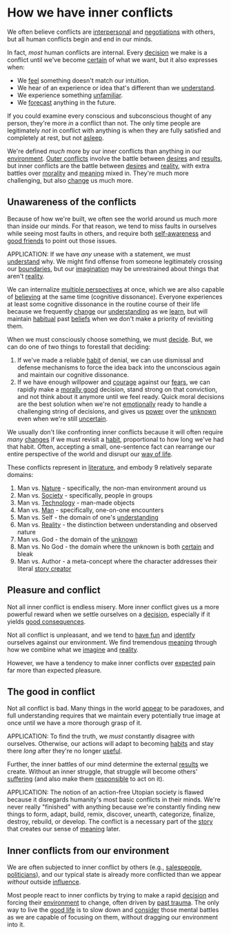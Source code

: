 
# How we have inner conflicts

We often believe conflicts are [interpersonal](people-5_conflicts.md) and [negotiations](people-conflicts-negotiation.md) with others, but all human conflicts begin and end in our minds.

In fact, *most* human conflicts are internal. Every [decision](decisions.md) we make is a conflict until we've become [certain](understanding-certainty.md) of what we want, but it also expresses when:

- We [feel](mind-feelings.md) something doesn't match our intuition.
- We hear of an experience or idea that's different than we [understand](understanding.md).
- We experience something [unfamiliar](habits.md).
- We [forecast](imagination.md) anything in the future.

If you could examine every conscious and subconscious thought of any person, they're more *in* a conflict than not. The only time people are legitimately *not* in conflict with anything is when they are fully satisfied and completely at rest, but not [asleep](sleep.md).

We're defined *much* more by our inner conflicts than anything in our [environment](reality.md). [Outer conflicts](people-conflicts.md) involve the battle between [desires](purpose.md) and [results](results.md), but inner conflicts are the battle between [desires](purpose.md) and [reality](reality.md), with extra battles over [morality](morality.md) and [meaning](meaning.md) mixed in. They're much more challenging, but also [change](people-changes.md) us much more.

## Unawareness of the conflicts

Because of how we're built, we often see the world around us much more than inside our minds. For that reason, we tend to miss faults in ourselves while seeing most faults in others, and require both [self-awareness](awareness.md) and [good friends](people-friends.md) to point out those issues.

APPLICATION: If we have *any* unease with a statement, we must [understand](understanding.md) why. We might find offense from someone legitimately crossing our [boundaries](rules.md), but our [imagination](imagination.md) may be unrestrained about things that aren't [reality](reality.md).

We can internalize [multiple perspectives](image.md) at once, which we are also capable of [believing](understanding-certainty.md) at the same time (cognitive dissonance). Everyone experiences at least some cognitive dissonance in the routine course of their life because we frequently [change](people-changes.md) our [understanding](understanding.md) as we [learn](education.md), but will maintain [habitual](habits.md) past [beliefs](understanding-certainty.md) when we don't make a priority of revisiting them.

When we must consciously choose something, we must [decide](decisions.md). But, we can do one of two things to forestall that deciding:

1. If we've made a reliable [habit](habits.md) of denial, we can use dismissal and defense mechanisms to force the idea back into the unconscious again and maintain our cognitive dissonance.
2. If we have enough willpower and [courage](understanding-certainty.md) against our [fears](mind-feelings-fear.md), we can rapidly make a [morally good](morality.md) decision, stand strong on that conviction, and not think about it anymore until we feel ready. Quick moral decisions are the best solution when we're not [emotionally](mind-feelings.md) ready to handle a challenging string of decisions, and gives us [power](power.md) over the [unknown](unknown.md) even when we're still [uncertain](understanding-certainty.md).

We usually don't like confronting inner conflicts because it will often require *many* [changes](people-changes.md) if we must revisit a [habit](habits.md), proportional to how long we've had that habit. Often, accepting a small, one-sentence fact can rearrange our entire perspective of the world and disrupt our [way of life](people-culture.md).

These conflicts represent in [literature](stories.md), and embody 9 relatively separate domains:

1. Man vs. [Nature](reality.md) - specifically, the non-man environment around us
2. Man vs. [Society](groups-small.md) - specifically, people in groups
3. Man vs. [Technology](technology.md) - man-made objects
4. Man vs. [Man](humanity.md) - specifically, one-on-one encounters
5. Man vs. Self - the domain of one's [understanding](understanding.md)
6. Man vs. [Reality](reality.md) - the distinction between understanding and observed nature
7. Man vs. God - the domain of the [unknown](unknown.md)
8. Man vs. No God - the domain where the unknown is both [certain](understanding-certainty.md) and bleak
9. Man vs. Author - a meta-concept where the character addresses their literal [story creator](stories-storytellers.md)

## Pleasure and conflict

Not all inner conflict is endless misery. More inner conflict gives us a more powerful reward when we settle ourselves on a [decision](decisions.md), especially if it yields [good consequences](results.md).

Not all conflict is unpleasant, and we tend to [have fun](purpose.md) and [identify](identity.md) ourselves against our environment. We find tremendous [meaning](meaning.md) through how we combine what we [imagine](imagination.md) and [reality](reality.md).

However, we have a tendency to make inner conflicts over [expected](imagination.md) pain far more than expected pleasure.

## The good in conflict

Not all conflict is bad. Many things in the world [appear](image.md) to be paradoxes, and full understanding requires that we maintain every potentially true image at once until we have a more thorough grasp of it.

APPLICATION: To find the truth, we *must* constantly disagree with ourselves. Otherwise, our actions will adapt to becoming [habits](habits.md) and stay there *long* after they're no longer [useful](purpose.md).

Further, the inner battles of our mind determine the external [results](results.md) we create. Without an inner struggle, that struggle will become others' [suffering](people-boundaries.md) (and also make them [responsible](meaning.md) to act on it).

APPLICATION: The notion of an action-free Utopian society is flawed because it disregards humanity's most basic conflicts in their minds. We're never really "finished" with anything because we're constantly finding new things to form, adapt, build, remix, discover, unearth, categorize, finalize, destroy, rebuild, or develop. The conflict is a necessary part of the [story](stories.md) that creates our sense of [meaning](meaning.md) later.

## Inner conflicts from our environment

We are often subjected to inner conflict by others (e.g., [salespeople](marketing.md), [politicians](politics-conservativeliberal.md)), and our typical state is already more conflicted than we appear *without* outside [influence](influence.md).

Most people react to inner conflicts by trying to make a rapid [decision](decisions.md) and forcing their [environment](results.md) to change, often driven by [past trauma](hardship-ptsd.md). The only way to live the [good life](goodlife.md) is to slow down and [consider](understanding.md) those mental battles as we are capable of focusing on them, without dragging our environment into it.
